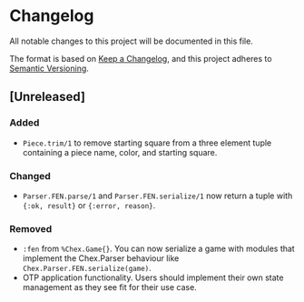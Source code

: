 # Changelog

All notable changes to this project will be documented in this file.

The format is based on [Keep a Changelog](https://keepachangelog.com/en/1.0.0/),
and this project adheres to [Semantic Versioning](https://semver.org/spec/v2.0.0.html).

## [Unreleased]

### Added

- `Piece.trim/1` to remove starting square from a three element tuple containing
  a piece name, color, and starting square.

### Changed

- `Parser.FEN.parse/1` and `Parser.FEN.serialize/1` now return a tuple with
  `{:ok, result}` or `{:error, reason}`.

### Removed

- `:fen` from `%Chex.Game{}`. You can now serialize a game with modules that
  implement the Chex.Parser behaviour like `Chex.Parser.FEN.serialize(game)`.
- OTP application functionality. Users should implement their own state
  management as they see fit for their use case.
